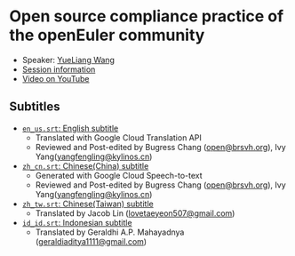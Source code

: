 # Open source compliance practice of the openEuler community

- Speaker: [YueLiang Wang](mailto:littlemoon917@hotmail.com)
- [Session information](https://2021.ubucon.asia/sessions/openeuleropen_source_compliance_practice_of_the_openeuler_community)
- [Video on YouTube](https://www.youtube.com/watch?v=0WMVgUBWZjk)

## Subtitles

- [`en_us.srt`: English subtitle](en_us.srt)
    - Translated with Google Cloud Translation API
    - Reviewed and Post-edited by Bugress Chang (open@brsvh.org), Ivy Yang(yangfengling@kylinos.cn)
- [`zh_cn.srt`: Chinese(China) subtitle](zh_cn.srt)
    - Generated with Google Cloud Speech-to-text
    - Reviewed and Post-edited by Bugress Chang (open@brsvh.org), Ivy Yang(yangfengling@kylinos.cn)
- [`zh_tw.srt`: Chinese(Taiwan) subtitle](zh_tw.srt)
    - Translated by Jacob Lin (lovetaeyeon507@gmail.com)
- [`id_id.srt`: Indonesian subtitle](id_id.srt)
    - Translated by Geraldhi A.P. Mahayadnya (geraldiaditya1111@gmail.com)